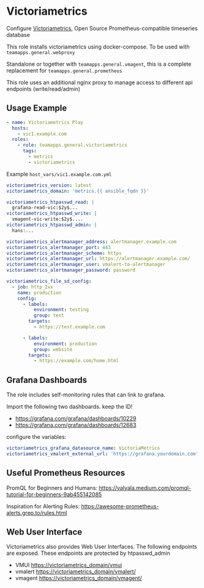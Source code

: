 # Victoriametrics

Configure [Victoriametrics](https://victoriametrics.com/), Open Source Prometheus-compatible timeseries database

This role installs victoriametrics using docker-compose. To be used with `teamapps.general.webproxy`

Standalone  or together with `teamapps.general.vmagent`, this is a complete replacement for `teamapps.general.prometheus`

This role uses an additional nginx proxy to manage access to different api endpoints (write/read/admin)

## Usage Example

~~~yaml
- name: Victoriametrics Play
  hosts:
    - vic1.example.com
  roles:
    - role: teamapps.general.victoriametrics
      tags:
        - metrics
        - victoriametrics
~~~

Example `host_vars/vic1.example.com.yml`

~~~yaml
victoriametrics_version: latest
victoriametrics_domain: 'metrics.{{ ansible_fqdn }}'

victoriametrics_htpasswd_read: |
  grafana-read-vic:$2y$...
victoriametrics_htpasswd_write: |
  vmagent-vic-write:$2y$....
victoriametrics_htpasswd_admin: |
  hans:...

victoriametrics_alertmanager_address: alertmanager.example.com
victoriametrics_alertmanager_port: 443
victoriametrics_alertmanager_scheme: https
victoriametrics_alertmanager_url: https://alertmanager.example.com/
victoriametrics_alertmanager_user: vmalert-to-alertmanager
victoriametrics_alertmanager_password: password

victoriametrics_file_sd_config:
  - job: http_2xx
    name: production
    config:
      - labels:
          environment: testing
          group: test
        targets:
          - https://test.example.com

      - labels:
          environment: production
          group: website
        targets:
          - https://example.com/home.html

~~~

## Grafana Dashboards

The role includes self-monitoring rules that can link to grafana.

Import the following two dashboards. keep the ID!

* <https://grafana.com/grafana/dashboards/10229>
* <https://grafana.com/grafana/dashboards/12683>

configure the variables:

~~~yaml
victoriametrics_grafana_datasource_name: VictoriaMetrics
victoriametrics_vmalert_external_url: 'https://grafana.yourdomain.com'
~~~

## Useful Prometheus Resources

PromQL for Beginners and Humans:  https://valyala.medium.com/promql-tutorial-for-beginners-9ab455142085

Inspiration for Alerting Rules: https://awesome-prometheus-alerts.grep.to/rules.html

## Web User Interface

Victoriametrics also provides Web User Interfaces. The following endpoints are exposed. These endpoints are protected by htpasswd_admin

* VMUI <https://victoriametrics_domain/vmui>
* vmalert <https://victoriametrics_domain/vmalert/>
* vmagent <https://victoriametrics_domain/vmagent/>
